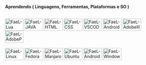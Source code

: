 <!-- <a href='https://github.com/faelfinger' target="_blank"><img alt='GitHub' src='https://img.shields.io/badge/GitHub(Main_account)-100000?style=for-the-badge&logo=GitHub&logoColor=white&labelColor=black&color=black'/></a> -->
##
**Aprendendo ( Linguagens, Ferramentas, Plataformas e SO )** 

<div style="display: inline_block"><br> 
<img align="center" alt="FaeL-Lua" height="40" width="60" src="https://cdn.jsdelivr.net/gh/devicons/devicon/icons/lua/lua-plain-wordmark.svg">
<img align="center" alt="FaeL-JAVA" height="40" width="60" src="https://cdn.jsdelivr.net/gh/devicons/devicon/icons/java/java-original.svg" />
<img align="center" alt="FaeL-HTML" height="40" width="60" src="https://cdn.jsdelivr.net/gh/devicons/devicon/icons/html5/html5-original.svg" />
<img align="center" alt="FaeL-CSS" height="40" width="60" src="https://cdn.jsdelivr.net/gh/devicons/devicon/icons/css3/css3-original.svg" />
  
<img align="center" alt="FaeL-VSCODE" height="40" width="60" src="https://cdn.jsdelivr.net/gh/devicons/devicon/icons/vscode/vscode-original.svg" />
<img align="center" alt="FaeL-AndroidStudio" height="40" width="60" src="https://cdn.jsdelivr.net/gh/devicons/devicon/icons/androidstudio/androidstudio-original.svg" />
<img align="center" alt="FaeL-AdobeIllustrator" height="40" width="60" src="https://cdn.jsdelivr.net/gh/devicons/devicon/icons/illustrator/illustrator-plain.svg" />
<img align="center" alt="FaeL-AdobePhotoshop" height="40" width="60" src="https://cdn.jsdelivr.net/gh/devicons/devicon/icons/photoshop/photoshop-plain.svg" />
<div>
<div style="display: inline_block"><br>
<img align="center" alt="FaeL-Linux" height="40" width="60" src="https://cdn.jsdelivr.net/gh/devicons/devicon/icons/linux/linux-original.svg">
<img align="center" alt="FaeL-Fedora" height="40" width="60" src="https://cdn.jsdelivr.net/gh/devicons/devicon/icons/fedora/fedora-original.svg" />
<img align="center" alt="FaeL-Manjaro" height="40" width="60" src="https://upload.wikimedia.org/wikipedia/commons/3/3e/Manjaro-logo.svg">
<img align="center" alt="FaeL-Ubuntu" height="40" width="60" src="https://cdn.jsdelivr.net/gh/devicons/devicon/icons/ubuntu/ubuntu-plain.svg" />
<img align="center" alt="FaeL-Android" height="40" width="60" src="https://cdn.jsdelivr.net/gh/devicons/devicon/icons/android/android-original.svg" />
<img align="center" alt="FaeL-Windows" height="40" width="60" src="https://cdn.jsdelivr.net/gh/devicons/devicon/icons/windows8/windows8-original.svg">
<div> 
  
<!--  ##
  
 <div style="display: inline_block"><br>
<a href='https://twitter.com/GoticoAgricola' target="_blank"><img alt='Twitter' src='https://img.shields.io/badge/Twitter-100000?style=for-the-badge&logo=Twitter&logoColor=FFFFFF&labelColor=050505&color=black'/></a>
<a href='https://www.reddit.com/user/GoticoAgricola' target="_blank"><img alt='Reddit' src='https://img.shields.io/badge/Reddit-100000?style=for-the-badge&logo=Reddit&logoColor=white&labelColor=black&color=black'/></a>
<a href='https://stackoverflow.com/users/21625832/gotico-agricola' target="_blank"><img alt='StackOverflow' src='https://img.shields.io/badge/StackOverflow-100000?style=for-the-badge&logo=StackOverflow&logoColor=white&labelColor=black&color=black'/></a>
 <div> >
  
  


